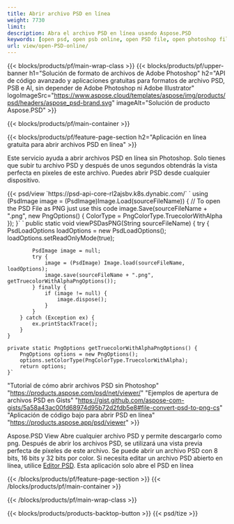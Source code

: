 ```yaml
---
title: Abrir archivo PSD en línea
weight: 7730
limit: 
description: Abra el archivo PSD en línea usando Aspose.PSD
keywords: [open psd, open psb online, open PSD file, open photoshop file, preview psd]
url: view/open-PSD-online/
---
```


{{< blocks/products/pf/main-wrap-class >}}
{{< blocks/products/pf/upper-banner h1="Solución de formato de archivos de Adobe Photoshop" h2="API de código avanzado y aplicaciones gratuitas para formatos de archivo PSD, PSB e AI, sin depender de Adobe Photoshop ni Adobe Illustrator" logoImageSrc="https://www.aspose.cloud/templates/aspose/img/products/psd/headers/aspose_psd-brand.svg" imageAlt="Solución de producto Aspose.PSD" >}}

{{< blocks/products/pf/main-container >}}

{{< blocks/products/pf/feature-page-section h2="Aplicación en línea gratuita para abrir archivos PSD en línea" >}}
<p>Este servicio ayuda a abrir archivos PSD en línea sin Photoshop. Solo tienes que subir tu archivo PSD y después de unos segundos obtendrás la vista perfecta en píxeles de este archivo. Puedes abrir PSD desde cualquier dispositivo.</p>
{{< psd/view `https://psd-api-core-rl2ajsbv.k8s.dynabic.com/` 
`    using (PsdImage image = (PsdImage)Image.Load(sourceFileName))
    {
	    // To open the PSD File as PNG just use this code
        image.Save(sourceFileName + ".png",  new PngOptions() {  ColorType = PngColorType.TruecolorWithAlpha });
    }` 	`    public static void viewPSDasPNG(String sourceFileName) {
        try {
            PsdLoadOptions loadOptions = new PsdLoadOptions();
            loadOptions.setReadOnlyMode(true);
            
            PsdImage image = null;
            try {
                image = (PsdImage) Image.load(sourceFileName, loadOptions);
                image.save(sourceFileName + ".png", getTruecolorWithAlphaPngOptions());
            } finally {
                if (image != null) {
                    image.dispose();
                }
            }
        } catch (Exception ex) {
            ex.printStackTrace();
        }
    }
    
    private static PngOptions getTruecolorWithAlphaPngOptions() {
        PngOptions options = new PngOptions();
        options.setColorType(PngColorType.TruecolorWithAlpha);
        return options;
    }` 
"Tutorial de cómo abrir archivos PSD sin Photoshop" "https://products.aspose.com/psd/net/viewer/" 
"Ejemplos de apertura de archivos PSD en Gists" "https://gist.github.com/aspose-com-gists/5a58a43ac00fd68974d95b72d2fdb5e8#file-convert-psd-to-png-cs" 
"Aplicación de código bajo para abrir PSD en línea" "https://products.aspose.app/psd/viewer" >}}
<p>Aspose.PSD View Abre cualquier archivo PSD y permite descargarlo como png. Después de abrir los archivos PSD, se utilizará una vista previa perfecta de píxeles de este archivo. Se puede abrir un archivo PSD con 8 bits, 16 bits y 32 bits por color. Si necesita editar un archivo PSD abierto en línea, utilice <a href="https://products.aspose.app/psd/editor">Editor PSD</a>. Esta aplicación solo abre el PSD en línea</p>
{{< /blocks/products/pf/feature-page-section >}}
{{< /blocks/products/pf/main-container >}}


{{< /blocks/products/pf/main-wrap-class >}}

{{< blocks/products/products-backtop-button >}}
{{< psd/tize >}}
